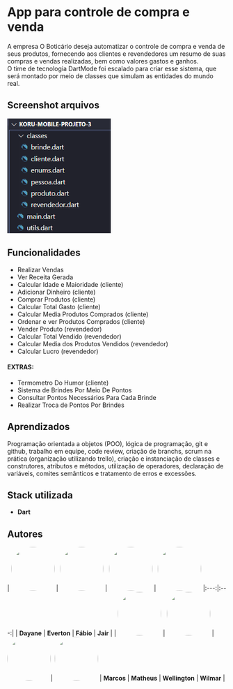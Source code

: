 
# App para controle de compra e venda

A empresa O Boticário deseja automatizar o controle de compra e venda de seus produtos, fornecendo aos clientes e revendedores um resumo de suas compras e vendas realizadas, bem como valores gastos e ganhos.\
O time de tecnologia DartMode foi escalado para criar esse sistema, que será montado por meio de classes que simulam as entidades do mundo real. 
## Screenshot arquivos

![Screenshot dos arquivos.](screenshot.png)


## Funcionalidades
 
- Realizar Vendas
- Ver Receita Gerada
- Calcular Idade e Maioridade (cliente)
- Adicionar Dinheiro (cliente)
- Comprar Produtos (cliente)
- Calcular Total Gasto (cliente)
- Calcular Media Produtos Comprados (cliente)
- Ordenar e ver Produtos Comprados (cliente)
- Vender Produto (revendedor)
- Calcular Total Vendido (revendedor)
- Calcular Media dos Produtos Vendidos (revendedor)
- Calcular Lucro (revendedor)

#### **EXTRAS:**
- Termometro Do Humor (cliente) 
- Sistema de Brindes Por Meio De Pontos
- Consultar Pontos Necessários Para Cada Brinde
- Realizar Troca de Pontos Por Brindes


## Aprendizados

Programação orientada a objetos (POO), lógica de programação, git e github, trabalho em equipe, code review, criação de branchs, scrum na prática (organização utilizando trello), criação e instanciação de classes e construtores, atributos e métodos,  utilização de operadores, declaração de variáveis, comites semânticos e tratamento de erros e excessões.


## Stack utilizada

- **Dart**


## Autores

| [<img src="https://avatars.githubusercontent.com/u/132092648?v=4" width="100" height="100" style="border-radius:50%">](https://github.com/Dayane99) | [<img src="https://avatars.githubusercontent.com/u/102062191?v=4" width="100" height="100" style="border-radius:50%;">](https://github.com/Evertonaugustoet) | [<img src="https://avatars.githubusercontent.com/u/103072341?v=4" width="100" height="100" style="border-radius:50%;">](https://github.com/fabiorpaz) | [<img src="https://avatars.githubusercontent.com/u/109772332?v=4" width="100" height="100" style="border-radius:50%;">](https://github.com/jairrcarvalho)
|:---:|:---:|
| **Dayane** | **Everton** | **Fábio** | **Jair** |
| [<img src="https://avatars.githubusercontent.com/u/127806006?v=4" width="100" height="100" style="border-radius:50%;">](https://github.com/MarcosBenHurSilva) | [<img src="https://avatars.githubusercontent.com/u/82989763?v=4" width="100" height="100" style="border-radius:50%;">](https://github.com/queirozmat) | [<img src="https://avatars.githubusercontent.com/u/137003398?v=4" width="100" height="100" style="border-radius:50%;">](https://github.com/wellingtonzero21)| [<img src="https://avatars.githubusercontent.com/u/17660137?v=4" width="100" height="100" style="border-radius:50%;">](https://github.com/elasawilmar7)
| **Marcos** | **Matheus** | **Wellington** | **Wilmar** |
